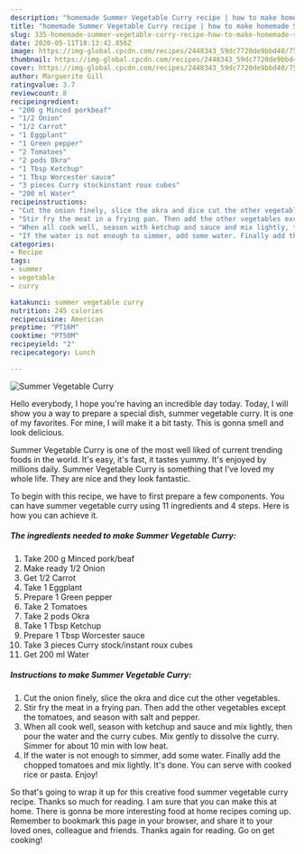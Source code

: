 ```yaml
---
description: "homemade Summer Vegetable Curry recipe | how to make homemade Summer Vegetable Curry"
title: "homemade Summer Vegetable Curry recipe | how to make homemade Summer Vegetable Curry"
slug: 335-homemade-summer-vegetable-curry-recipe-how-to-make-homemade-summer-vegetable-curry
date: 2020-05-11T18:13:42.856Z
image: https://img-global.cpcdn.com/recipes/2448343_59dc7720de9bbd40/751x532cq70/summer-vegetable-curry-recipe-main-photo.jpg
thumbnail: https://img-global.cpcdn.com/recipes/2448343_59dc7720de9bbd40/751x532cq70/summer-vegetable-curry-recipe-main-photo.jpg
cover: https://img-global.cpcdn.com/recipes/2448343_59dc7720de9bbd40/751x532cq70/summer-vegetable-curry-recipe-main-photo.jpg
author: Marguerite Gill
ratingvalue: 3.7
reviewcount: 8
recipeingredient:
- "200 g Minced porkbeaf"
- "1/2 Onion"
- "1/2 Carrot"
- "1 Eggplant"
- "1 Green pepper"
- "2 Tomatoes"
- "2 pods Okra"
- "1 Tbsp Ketchup"
- "1 Tbsp Worcester sauce"
- "3 pieces Curry stockinstant roux cubes"
- "200 ml Water"
recipeinstructions:
- "Cut the onion finely, slice the okra and dice cut the other vegetables."
- "Stir fry the meat in a frying pan. Then add the other vegetables except the tomatoes, and season with salt and pepper."
- "When all cook well, season with ketchup and sauce and mix lightly, then pour the water and the curry cubes. Mix gently to dissolve the curry. Simmer for about 10 min with low heat."
- "If the water is not enough to simmer, add some water. Finally add the chopped tomatoes and mix lightly. It&#39;s done. You can serve with cooked rice or pasta. Enjoy!"
categories:
- Recipe
tags:
- summer
- vegetable
- curry

katakunci: summer vegetable curry 
nutrition: 245 calories
recipecuisine: American
preptime: "PT16M"
cooktime: "PT50M"
recipeyield: "2"
recipecategory: Lunch

---
```



![Summer Vegetable Curry](https://img-global.cpcdn.com/recipes/2448343_59dc7720de9bbd40/751x532cq70/summer-vegetable-curry-recipe-main-photo.jpg)

Hello everybody, I hope you're having an incredible day today. Today, I will show you a way to prepare a special dish, summer vegetable curry. It is one of my favorites. For mine, I will make it a bit tasty. This is gonna smell and look delicious.

Summer Vegetable Curry is one of the most well liked of current trending foods in the world. It's easy, it's fast, it tastes yummy. It's enjoyed by millions daily. Summer Vegetable Curry is something that I've loved my whole life. They are nice and they look fantastic.




To begin with this recipe, we have to first prepare a few components. You can have summer vegetable curry using 11 ingredients and 4 steps. Here is how you can achieve it.

<!--inarticleads1-->

##### The ingredients needed to make Summer Vegetable Curry:

1. Take 200 g Minced pork/beaf
1. Make ready 1/2 Onion
1. Get 1/2 Carrot
1. Take 1 Eggplant
1. Prepare 1 Green pepper
1. Take 2 Tomatoes
1. Take 2 pods Okra
1. Take 1 Tbsp Ketchup
1. Prepare 1 Tbsp Worcester sauce
1. Take 3 pieces Curry stock/instant roux cubes
1. Get 200 ml Water




<!--inarticleads2-->

##### Instructions to make Summer Vegetable Curry:

1. Cut the onion finely, slice the okra and dice cut the other vegetables.
1. Stir fry the meat in a frying pan. Then add the other vegetables except the tomatoes, and season with salt and pepper.
1. When all cook well, season with ketchup and sauce and mix lightly, then pour the water and the curry cubes. Mix gently to dissolve the curry. Simmer for about 10 min with low heat.
1. If the water is not enough to simmer, add some water. Finally add the chopped tomatoes and mix lightly. It&#39;s done. You can serve with cooked rice or pasta. Enjoy!




So that's going to wrap it up for this creative food summer vegetable curry recipe. Thanks so much for reading. I am sure that you can make this at home. There is gonna be more interesting food at home recipes coming up. Remember to bookmark this page in your browser, and share it to your loved ones, colleague and friends. Thanks again for reading. Go on get cooking!
